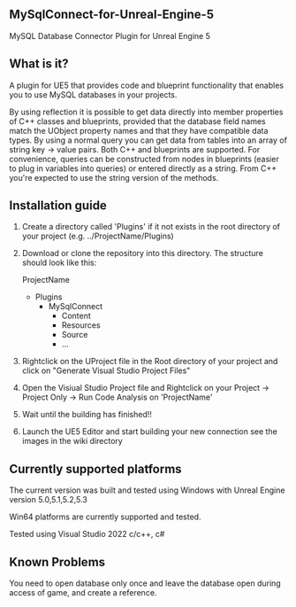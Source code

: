 ## MySqlConnect-for-Unreal-Engine-5


MySQL Database Connector Plugin for Unreal Engine 5

## What is it?
A plugin for UE5 that provides code and blueprint functionality that enables you to use MySQL databases in your projects. 

By using reflection it is possible to get data directly into member properties of C++ classes and blueprints, provided that the database field names match the UObject property names and that they have compatible data types. By using a normal query you can get data from tables into an array of string key -> value pairs.
Both C++ and blueprints are supported. For convenience, queries can be constructed from nodes in blueprints (easier to plug in variables into queries) or entered directly as a string. From C++ you're expected to use the string version of the methods.

## Installation guide
1. Create a directory called 'Plugins' if it not exists in the root directory of your project (e.g. ../ProjectName/Plugins)
2. Download or clone the repository into this directory. 
	The structure should look like this:
	
	ProjectName
	-	Plugins
		-	MySqlConnect
			-	Content
			-	Resources
			-	Source
			-	...
3. Rightclick on the UProject file in the Root directory of your project and click on "Generate Visual Studio Project Files"
4. Open the Visiual Studio Project file and Rightclick on your Project -> Project Only -> Run Code Analysis on 'ProjectName'
5. Wait until the building has finished!! 
6. Launch the UE5 Editor and start building your new connection see the images in the wiki directory

## Currently supported platforms
The current version was built and tested using Windows with Unreal Engine version 5.0,5.1,5.2,5.3

Win64 platforms are currently supported and tested. 

Tested using Visual Studio 2022 c/c++, c#

## Known Problems
You need to open database only once and leave the database open during access of game, and create a reference.

